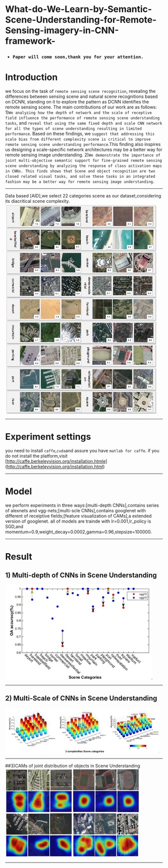 # What-do-We-Learn-by-Semantic-Scene-Understanding-for-Remote-Sensing-imagery-in-CNN-framework-

* ### `Paper will come soon,thank you for your attention.`

Introduction
===
 we focus on the task of `remote sensing scene recognition`, revealing the differences between sensing scene and natural scene recognitions based on DCNN, standing on it to explore the pattern as DCNN identifies the remote sensing scene. The main contributions of our work are as follows:
 1)`We analyzing how the depth of network and the scale of receptive field influence the performance of remote sensing scene understanding tasks`, and `reveal that using the same fixed depth and scale CNN network for all the types of scene understanding resulting in limited performance`. Based on these findings, we `suggest that addressing this scale bias from different complexity scene is critical to improve remote sensing scene understanding performance`.This finding also inspires us designing a scale-specific network architectures may be a better way for remote sensing image understanding.
 2)`We demonstrate the importance of joint multi-objective semantic support for fine-grained remote sensing scene understanding by analyzing the response of class activation maps in CNNs. This finds shows that Scene and object recognition are two closed related visual tasks, and solve these tasks in an integrated fashion may be a better way for remote sensing image understanding`.
 
 ----
Data
 based [AID],we select 22 categories scene as our dataset,considering its diacritical scene complexity.
                        ![](https://github.com/wzx918/images/blob/master/%E6%8D%95%E8%8E%B71.PNG)</div>
 
----
Experiment settings
====
 you need to install `caffe`,`cuda`and assure you have `matlab for caffe`.
 if you do not install the platform,visit [http://caffe.berkeleyvision.org/installation.htmle]                        (http://caffe.berkeleyvision.org/installation.html)
 
----
Model
====
 we perform experiments in three ways:[multi-depth CNNs],contains series of alexnets and vgg-nets;[multi-scle CNNs],contains googlenet with different of receiptive fields;[feature visualization of CAMs],a extended version of googlenet.
 all of models are trainde with lr=0.001,lr_policy is SGD,and momentum=0.9,weight_decay=0.0002,gamma=0.96,stepsize=100000.

----
Result
====
## 1) Multi-depth of CNNs in Scene Understanding
 ![](https://github.com/wzx918/images/blob/master/%E6%8D%95%E8%8E%B72.PNG)</div>
 
----
## 2) Multi-Scale of CNNs in Scene Understanding
 ![](https://github.com/wzx918/images/blob/master/%E6%8D%95%E8%8E%B73.PNG)</div>
 
----
##3)CAMs of joint distribution of objects in Scene Understanding
 ![](https://github.com/wzx918/images/blob/master/%E6%8D%95%E8%8E%B74.PNG)</div>
 
----
 
